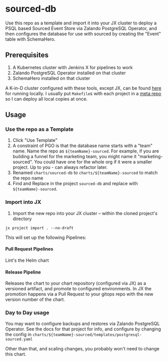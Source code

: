 # sourced-db

Use this repo as a template and import it into your JX cluster to deploy a PSQL based Sourced Event Store via Zalando PostgreSQL Operator, and then configures the database for use with sourced by creating the "Event" table with SchemaHero.

## Prerequisites

1. A Kubernetes cluster with Jenkins X for pipelines to work
2. Zalando PostgreSQL Operator installed on that cluster
3. SchemaHero installed on that cluster

A K-in-D cluster configured with these tools, except JX, can be found [here](https://github.com/CloudNativeEntrepreneur/local-dev-cluster) for running locally. I usually put `Makefile`s with each project in a [meta repo](https://github.com/mateodelnorte/meta) so I can deploy all local copies at once.

## Usage

### Use the repo as a Template

1. Click "Use Template"
1. A constraint of PGO is that the database name starts with a "team" name. Name the repo as `${teamName}-sourced`. For example, if you are building a funnel for the marketing team, you might name it "marketing-sourced". You could have one for the whole org if it were a smaller project. Up to you - can always refactor later.
1. Renamed `charts/sourced-db` to `charts/${teamName}-sourced` to match the repo name
1. Find and Replace in the project `sourced-db` and replace with `${teamName}-sourced`.

### Import into JX

1. Import the new repo into your JX cluster – within the cloned project's directory 

```
jx project import . --no-draft
```

This will set up the following Pipelines:

#### Pull Request Pipelines

Lint's the Helm chart

#### Release Pipeline

Releases the chart to your chart repository (configured via JX) as a versioned artifact, and promote to configured environments. In JX the promotion happens via a Pull Request to your gitops repo with the new version number of the chart.

### Day to Day usage

You may want to configure backups and restores via Zalando PostgreSQL Operator. See the docs for that project for info, and configure by changing the config in `charts/${teamName}-sourced/templates/postgresql-sourced.yaml`

Other than that, and scaling changes, you probably won't need to change this chart.
